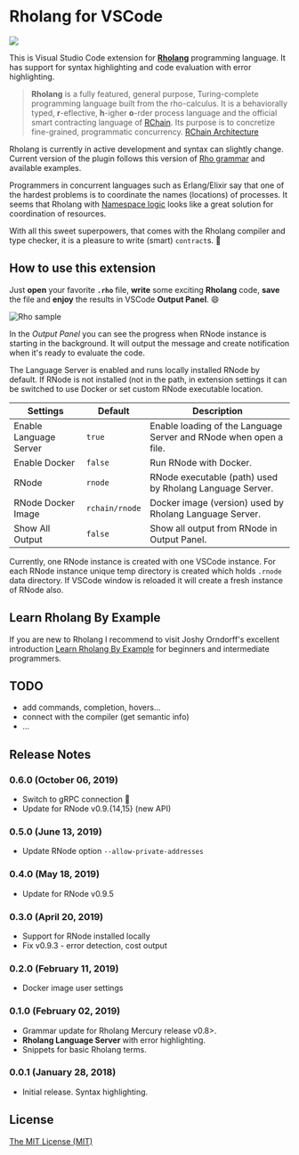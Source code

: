 # Rholang for VSCode

<img src="https://github.com/tgrospic/rholang-vscode/raw/master/assets/rchain.png"/>

<!-- ![beta][beta-badge] VSCode restriction for SVG in README -->

This is Visual Studio Code extension for [**Rholang**][rholang] programming language. It has support for syntax highlighting and code evaluation with error highlighting.

> **Rholang** is a fully featured, general purpose, Turing-complete programming language built from the rho-calculus. It is a behaviorally typed, **r**-eflective, **h**-igher **o**-rder process language and the official smart contracting language of [RChain][rchain-coop]. Its purpose is to concretize fine-grained, programmatic concurrency. [RChain Architecture][arch-rholang]

Rholang is currently in active development and syntax can slightly change. Current version of the plugin follows this version of [Rho grammar][rho-bnf-origin] and available examples.

Programmers in concurrent languages such as Erlang/Elixir say that one of the hardest problems is to coordinate the names (locations) of processes. It seems that Rholang with [Namespace logic][arch-namespace-logic] looks like a great solution for coordination of resources.

With all this sweet superpowers, that comes with the Rholang compiler and type checker, it is a pleasure to write (smart) `contract`s. :lollipop:

## How to use this extension

Just **open** your favorite **`.rho`** file, **write** some exciting **Rholang** code, **save** the file and **enjoy** the results in VSCode **Output Panel**. :smile:

![Rho sample][screenshot]

In the _Output Panel_ you can see the progress when RNode instance is starting in the background. It will output the message and create notification when it's ready to evaluate the code.

The Language Server is enabled and runs locally installed RNode by default. If RNode is not installed (not in the path, in extension settings it can be switched to use Docker or set custom RNode executable location.

| Settings               | Default | Description
| ---------------------- | ------- | ------------
| Enable Language Server | `true`  | Enable loading of the Language Server and RNode when open a file.
| Enable Docker          | `false` | Run RNode with Docker.
| RNode                  | `rnode` | RNode executable (path) used by Rholang Language Server.
| RNode Docker Image     | `rchain/rnode` | Docker image (version) used by Rholang Language Server.
| Show All Output        | `false` | Show all output from RNode in Output Panel.

Currently, one RNode instance is created with one VSCode instance. For each RNode instance unique temp directory is created which holds `.rnode` data directory. If VSCode window is reloaded it will create a fresh instance of RNode also.

## Learn Rholang By Example

If you are new to Rholang I recommend to visit Joshy Orndorff's excellent introduction [Learn Rholang By Example](https://github.com/JoshOrndorff/LearnRholangByExample) for beginners and intermediate programmers.

## TODO

- add commands, completion, hovers...
- connect with the compiler (get semantic info)
- ...

## Release Notes

### 0.6.0 (October 06, 2019)
- Switch to gRPC connection :rocket:
- Update for RNode v0.9.{14,15} (new API)

### 0.5.0 (June 13, 2019)
- Update RNode option `--allow-private-addresses`

### 0.4.0 (May 18, 2019)
- Update for RNode v0.9.5

### 0.3.0 (April 20, 2019)
- Support for RNode installed locally
- Fix v0.9.3 - error detection, cost output

### 0.2.0 (February 11, 2019)
- Docker image user settings

### 0.1.0 (February 02, 2019)
- Grammar update for Rholang Mercury release v0.8>.
- **Rholang Language Server** with error highlighting.
- Snippets for basic Rholang terms.

### 0.0.1 (January 28, 2018)
- Initial release. Syntax highlighting.

## License

[The MIT License (MIT)][license]

[rholang]: https://github.com/rchain/rchain/blob/master/docs/rholang/rholangtut.md
[releases]: https://github.com/tgrospic/rholang-vscode/releases
[rchain-coop]: https://www.rchain.coop
[rho-github]: https://github.com/rchain/rchain/tree/master/rholang
[rho-bnf-origin]: https://github.com/rchain/rchain/blob/243a3fd7b1d7f1b9669920da80f419e84fbd02b6/rholang/src/main/bnfc/rholang_mercury.cf
[arch-rholang]: http://rchain-architecture.readthedocs.io/en/latest/contracts/contract-design.html#rholang-a-concurrent-language
[arch-namespace-logic]: http://rchain-architecture.readthedocs.io/en/latest/contracts/namespaces.html#namespace-logic
[tuplespaces-to-picalculus]: http://mobile-process-calculi-for-programming-the-new-blockchain.readthedocs.io/en/latest/actors-tuples-and-pi.html#from-tuplespaces-to-calculus

[beta-badge]: https://cdn.jsdelivr.net/gh/tgrospic/rholang-vscode@v0.6.1/assets/beta.svg
[screenshot]: https://github.com/tgrospic/rholang-vscode/raw/v0.3.0/assets/rholang-sample.gif
[license]: https://github.com/tgrospic/rholang-vscode/blob/master/LICENSE
